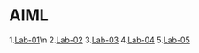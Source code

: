 # AIML
1.[Lab-01](https://github.com/sravanthi937/AIML_LAB_2024/blob/main/Lab01.ipynb)\n
2.[Lab-02](https://github.com/sravanthi937/AIML_LAB_2024/blob/main/Lab02.ipynb)
3.[Lab-03](https://github.com/sravanthi937/AIML_LAB_2024/blob/main/Lab03.ipynb)
4.[Lab-04](https://github.com/sravanthi937/AIML_LAB_2024/blob/main/Lab04.ipynb)
5.[Lab-05](https://github.com/sravanthi937/AIML_LAB_2024/blob/main/Lab05.ipynb)

